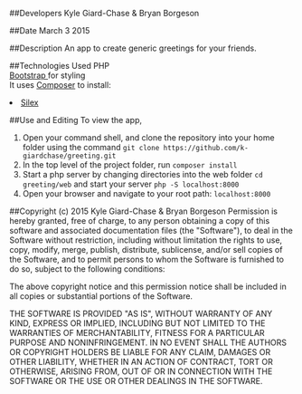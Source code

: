 ##Developers
Kyle Giard-Chase & Bryan Borgeson

##Date
March 3 2015


##Description
An app to create generic greetings for your friends.

##Technologies Used
PHP <br>
<a href='http://getbootstrap.com/'>Bootstrap </a>for styling <br>
It uses <a href='https://getcomposer.org/'>Composer</a> to install:
<li>
<a href='http://silex.sensiolabs.org/'>Silex</a>
</li>


##Use and Editing
To view the app,<br>
1. Open your command shell, and clone the repository into your home folder using the command `git clone https://github.com/k-giardchase/greeting.git`<br>
2. In the top level of the project folder, run `composer install`<br>
4. Start a php server by changing directories into the web folder `cd greeting/web`
and start your server `php -S localhost:8000`<br>
5. Open your browser and navigate to your root path: `localhost:8000`


##Copyright (c) 2015 Kyle Giard-Chase & Bryan Borgeson
Permission is hereby granted, free of charge, to any person obtaining a copy
of this software and associated documentation files (the "Software"), to deal
in the Software without restriction, including without limitation the rights
to use, copy, modify, merge, publish, distribute, sublicense, and/or sell
copies of the Software, and to permit persons to whom the Software is
furnished to do so, subject to the following conditions:

The above copyright notice and this permission notice shall be included in
all copies or substantial portions of the Software.

THE SOFTWARE IS PROVIDED "AS IS", WITHOUT WARRANTY OF ANY KIND, EXPRESS OR
IMPLIED, INCLUDING BUT NOT LIMITED TO THE WARRANTIES OF MERCHANTABILITY,
FITNESS FOR A PARTICULAR PURPOSE AND NONINFRINGEMENT. IN NO EVENT SHALL THE
AUTHORS OR COPYRIGHT HOLDERS BE LIABLE FOR ANY CLAIM, DAMAGES OR OTHER
LIABILITY, WHETHER IN AN ACTION OF CONTRACT, TORT OR OTHERWISE, ARISING FROM,
OUT OF OR IN CONNECTION WITH THE SOFTWARE OR THE USE OR OTHER DEALINGS IN
THE SOFTWARE.
